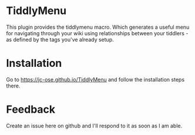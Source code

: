 # TiddlyMenu
This plugin provides the tiddlymenu macro. Which generates a useful menu for navigating through your wiki using relationships between your tiddlers - as defined by the tags you've already setup.

# Installation
Go to https://jc-ose.github.io/TiddlyMenu and follow the installation steps there.

# Feedback
Create an issue here on github and I'll respond to it as soon as I am able. 


